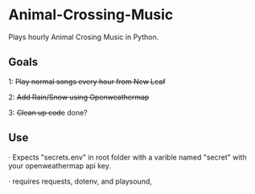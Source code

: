 # Animal-Crossing-Music
Plays hourly Animal Crosing Music in Python. 

Goals
------------
1: ~~Play normal songs every hour from New Leaf~~

2: ~~Add Rain/Snow using Openweathermap~~

3: ~~Clean up code~~ done?

Use
------------
· Expects "secrets.env" in root folder with a varible named "secret" with your openweathermap api key.

· requires requests, dotenv, and playsound,
